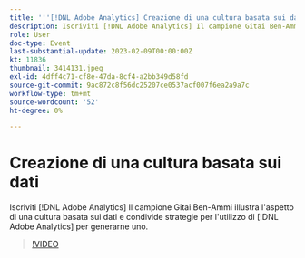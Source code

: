 ```yaml
---
title: '''[!DNL Adobe Analytics] Creazione di una cultura basata sui dati'
description: Iscriviti [!DNL Adobe Analytics] Il campione Gitai Ben-Ammi illustra l'aspetto di una cultura basata sui dati e condivide strategie per l'utilizzo di [!DNL Adobe Analytics] per generarne uno.
role: User
doc-type: Event
last-substantial-update: 2023-02-09T00:00:00Z
kt: 11836
thumbnail: 3414131.jpeg
exl-id: 4dff4c71-cf8e-47da-8cf4-a2bb349d58fd
source-git-commit: 9ac872c8f56dc25207ce0537acf007f6ea2a9a7c
workflow-type: tm+mt
source-wordcount: '52'
ht-degree: 0%

---
```


# Creazione di una cultura basata sui dati

Iscriviti [!DNL Adobe Analytics] Il campione Gitai Ben-Ammi illustra l&#39;aspetto di una cultura basata sui dati e condivide strategie per l&#39;utilizzo di [!DNL Adobe Analytics] per generarne uno.

>[!VIDEO](https://video.tv.adobe.com/v/3414131/?quality=12&learn=on)
